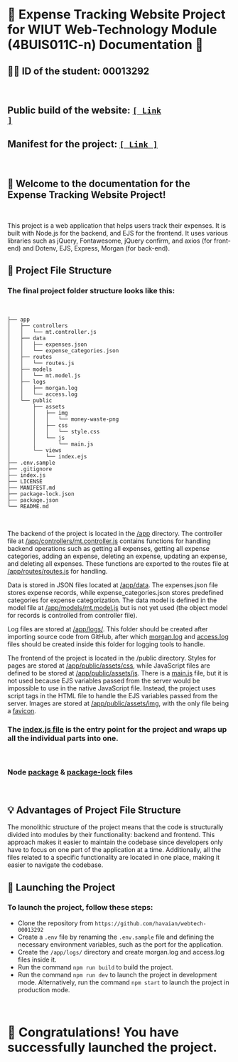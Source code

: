 # 📖 Expense Tracking Website Project for WIUT Web-Technology Module (4BUIS011C-n) Documentation 📝

## 🧑‍🎓 ID of the student: **00013292**
<br />

## Public build of the website: <code><a href="https://replit.com/@havaian/webtech-00013292">[ Link ]</a></code>

## Manifest for the project: <code><a href="./MANIFEST.md">[ Link ]</a></code>
<br />

## 👋 Welcome to the documentation for the Expense Tracking Website Project! 
<br />

This project is a web application that helps users track their expenses. It is built with Node.js for the backend, and EJS for the frontend. It uses various libraries such as jQuery, Fontawesome, jQuery confirm, and axios (for front-end) and Dotenv, EJS, Express, Morgan (for back-end).
<br />

## 📁 Project File Structure
### The final project folder structure looks like this:
<br />

```
├── app
│   ├── controllers
│   │   └── mt.controller.js
│   ├── data
│   │   ├── expenses.json
│   │   └── expense_categories.json
│   ├── routes
│   │   └── routes.js
│   ├── models
│   │   └── mt.model.js
│   ├── logs
│   │   ├── morgan.log
│   │   └── access.log
│   └── public
│       ├── assets
│       │   ├── img
│       │   │   └── money-waste-png
│       │   ├── css
│       │   │   └── style.css
│       │   └── js
│       │       └── main.js
│       └── views
│           └── index.ejs
├── .env.sample
├── .gitignore
├── index.js
├── LICENSE
├── MANIFEST.md
├── package-lock.json
├── package.json
└── README.md
```
<br />

The backend of the project is located in the [/app](./app/) directory. The controller file at [/app/controllers/mt.controller.js](./app/controllers/mt.controller.js) contains functions for handling backend operations such as getting all expenses, getting all expense categories, adding an expense, deleting an expense, updating an expense, and deleting all expenses. These functions are exported to the routes file at [/app/routes/routes.js](./app/routes/routes.js) for handling.

Data is stored in JSON files located at [/app/data](./app/data/). The expenses.json file stores expense records, while expense_categories.json stores predefined categories for expense categorization. The data model is defined in the model file at [/app/models/mt.model.js](./app/models/mt.model.js) but is not yet used (the object model for records is controlled from controller file).

Log files are stored at [/app/logs/](./app/logs/). This folder should be created after importing source code from GitHub, after which [morgan.log](./app/logs/morgan.log) and [access.log](./app/logs/access.log) files should be created inside this folder for logging tools to handle.

The frontend of the project is located in the /public directory. Styles for pages are stored at [/app/public/assets/css](./public/assets/css/), while JavaScript files are defined to be stored at [/app/public/assets/js](./public/assets/js/). There is a [main.js](./public/assets/js/main.js) file, but it is not used because EJS variables passed from the server would be impossible to use in the native JavaScript file. Instead, the project uses script tags in the HTML file to handle the EJS variables passed from the server. Images are stored at [/app/public/assets/img](./public/assets/img/), with the only file being a [favicon](./public/assets/img/favicon.png).
<br />

### The [index.js file](./index.js) is the entry point for the project and wraps up all the individual parts into one.
<br />

### Node [package](./package.json) & [package-lock](./package-lock.json) files
<br />

## 💡 Advantages of Project File Structure
The monolithic structure of the project means that the code is structurally divided into modules by their functionality: backend and frontend. This approach makes it easier to maintain the codebase since developers only have to focus on one part of the application at a time. Additionally, all the files related to a specific functionality are located in one place, making it easier to navigate the codebase.
<br />

## 🚀 Launching the Project
### To launch the project, follow these steps:
<uL>

<li> Clone the repository from <code><a>https://github.com/havaian/webtech-00013292</a></code> </li> 
<li> Create a <code>.env</code> file by renaming the <code>.env.sample</code> file and defining the necessary environment variables, such as the port for the application. </li>
<li> Create the <code>/app/logs/</code> directory and create morgan.log and access.log files inside it. </li>
<li> Run the command <code>npm run build</code> to build the project. </li>
<li> Run the command <code>npm run dev</code> to launch the project in development mode. Alternatively, run the command <code>npm start</code> to launch the project in production mode. </li>

</ul>

<br />

# 🎉 Congratulations! You have successfully launched the project.